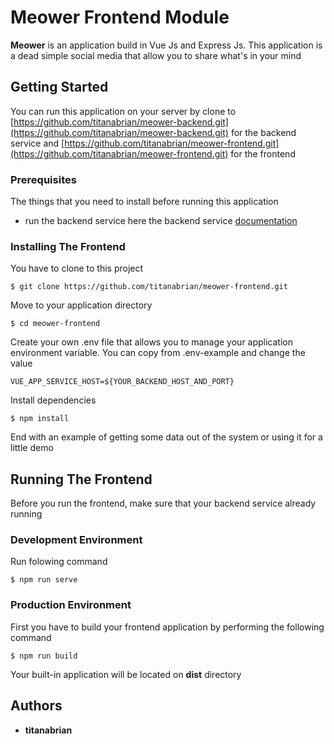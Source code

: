 # Meower Frontend Module

**Meower** is an application build in Vue Js and Express Js. This application is a dead simple social media that allow you to share what's in your mind

## Getting Started

You can run this application on your server by clone to [https://github.com/titanabrian/meower-backend.git](https://github.com/titanabrian/meower-backend.git) for the backend service and [https://github.com/titanabrian/meower-frontend.git](https://github.com/titanabrian/meower-frontend.git) for the frontend

### Prerequisites

The things that you need to install before running this application
*   run the backend service here the backend service [documentation](https://github.com/titanabrian/meower-backend.git)

### Installing The Frontend

You have to clone to this project

```
$ git clone https://github.com/titanabrian/meower-frontend.git
```

Move to your application directory

```
$ cd meower-frontend
```
Create your own .env file that allows you to manage your application environment variable. You can copy from .env-example and change the value

```
VUE_APP_SERVICE_HOST=${YOUR_BACKEND_HOST_AND_PORT}
```

Install dependencies

```
$ npm install
```
End with an example of getting some data out of the system or using it for a little demo

## Running The Frontend
Before you run the frontend, make sure that your backend service already running

### Development Environment
Run folowing command
```
$ npm run serve
```

### Production Environment
First you have to build your frontend application by performing the following command
```
$ npm run build
```
Your built-in application will be located on **dist** directory

## Authors

* **titanabrian**
